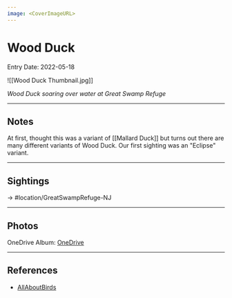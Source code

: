 ```yaml
---
image: <CoverImageURL>
---
```


# Wood Duck
Entry Date: 2022-05-18

![[Wood Duck Thumbnail.jpg]]

*Wood Duck soaring over water at Great Swamp Refuge*

---------------------------------------------------------------
## Notes
At first, thought this was a variant of [[Mallard Duck]] but turns out there are many different variants of Wood Duck. Our first sighting was an "Eclipse" variant.

---------------------------------------------------------------
## Sightings

-> #location/GreatSwampRefuge-NJ 

---------------------------------------------------------------
## Photos
OneDrive Album: [OneDrive](https://1drv.ms/u/s!AvaIuMdCo_w-2Rv5dPRQCgIS4up9?e=7hu9Sv)

---------------------------------------------------------------
## References
- [AllAboutBirds](https://www.allaboutbirds.org/guide/Wood_Duck/overview)